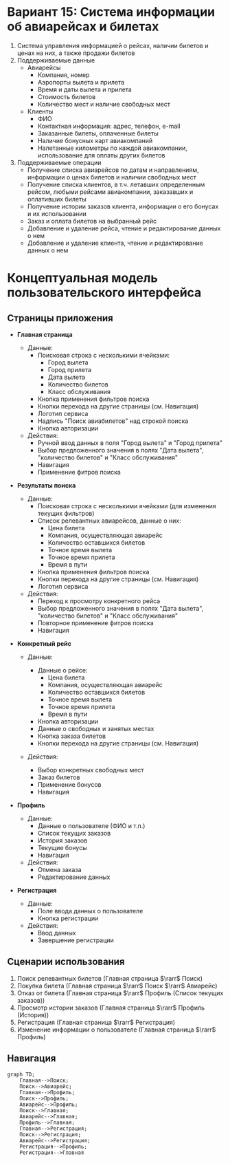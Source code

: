 # Вариант 15: Система информации об авиарейсах и билетах

1. Система управления информацией о рейсах, наличии билетов и ценах на них, а также продажи билетов
2. Поддерживаемые данные
    - Авиарейсы
        - Компания, номер
        - Аэропорты вылета и прилета
        - Время и даты вылета и прилета
        - Стоимость билетов
        - Количество мест и наличие свободных мест
    - Клиенты
        - ФИО
        - Контактная информация: адрес, телефон, e-mail
        - Заказанные билеты, оплаченные билеты
        - Наличие бонусных карт авиакомпаний
        - Налетанные километры по каждой авиакомпании, использование для оплаты других билетов
3. Поддерживаемые операции
    - Получение списка авиарейсов по датам и направлениям, информации о ценах билетов и наличии свободных мест
    - Получение списка клиентов, в т.ч. летавших определенным рейсом, любыми рейсами авиакомпании, заказавших и оплативших билеты
    - Получение истории заказов клиента, информации о его бонусах и их использовании
    - Заказ и оплата билетов на выбранный рейс
    - Добавление и удаление рейса, чтение и редактирование данных о нем
    - Добавление и удаление клиента, чтение и редактирование данных о нем

# Концептуальная модель пользовательского интерфейса

## Страницы приложения

- **Главная страница**
    - Данные:
        - Поисковая строка с несколькими ячейками:
            - Город вылета
            - Город прилета
            - Дата вылета
            - Количество билетов
            - Класс обслуживания
        - Кнопка применения фильтров поиска
        - Кнопки перехода на другие страницы (см. Навигация)
        - Логотип сервиса
        - Надпись "Поиск авиабилетов" над строкой поиска
        - Кнопка авторизации
    - Действия:
        - Ручной ввод данных в поля "Город вылета" и "Город прилета"
        - Выбор предложенного значения в полях "Дата вылета", "количество билетов" и "Класс обслуживания"
        - Навигация
        - Применение фитров поиска


- **Результаты поиска**
    - Данные:
        - Поисковая строка с несколькими ячейками (для изменения текущих фильтров)
        - Список релевантных авиарейсов, данные о них:
            - Цена билета
            - Компания, осуществляющая авиарейс
            - Количество оставшихся билетов
            - Точное время вылета
            - Точное время прилета
            - Время в пути
        - Кнопка применения фильтров поиска
        - Кнопки перехода на другие страницы (см. Навигация)
        - Логотип сервиса
    - Действия:
        - Переход к просмотру конкретного рейса
        - Выбор предложенного значения в полях "Дата вылета", "количество билетов" и "Класс обслуживания"
        - Повторное применение фитров поиска
        - Навигация

- **Конкретный рейс**
    - Данные:
        - Данные о рейсе:
            - Цена билета
            - Компания, осуществляющая авиарейс
            - Количество оставшихся билетов
            - Точное время вылета
            - Точное время прилета
            - Время в пути
        - Кнопка авторизации
        - Данные о свободных и занятых местах
        - Кнопка заказа билетов
        - Кнопки перехода на другие страницы (см. Навигация)

    - Действия:
        - Выбор конкретных свободных мест
        - Заказ билетов
        - Применение бонусов
        - Навигация

- **Профиль**
    - Данные:
        - Данные о пользователе (ФИО и т.п.)
        - Список текущих заказов
        - История заказов
        - Текущие бонусы
        - Навигация
    - Действия:
        - Отмена заказа
        - Редактирование данных

- **Регистрация**
    - Данные:
        - Поле ввода данных о пользователе
        - Кнопка регистрации
    - Действия:
        - Ввод данных
        - Завершение регистрации


## Сценарии использования

1. Поиск релевантных билетов (Главная страница $\rarr$ Поиск)
2. Покупка билета (Главная страница $\rarr$ Поиск $\rarr$ Авиарейс)
3. Отказ от билета (Главная страница $\rarr$ Профиль (Список текущих заказов))
4. Просмотр истории заказов (Главная страница $\rarr$ Профиль (История))
5. Регистрация (Главная страница $\rarr$ Регистрация)
6. Изменение информации о пользователе (Главная страница $\rarr$ Профиль)


## Навигация


```mermaid
graph TD;
    Главная-->Поиск;
    Поиск-->Авиарейс;
    Главная-->Профиль;
    Поиск-->Профиль;
    Авиарейс-->Профиль;
    Поиск-->Главная;
    Авиарейс-->Главная;
    Профиль-->Главная;
    Главная-->Регистрация;
    Поиск-->Регистрация;
    Авиарейс-->Регистрация;
    Регистрация-->Профиль;
    Регистрация-->Главная
```